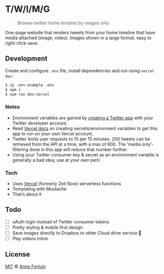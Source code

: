 # T/W/I/M/G

> Browse twitter home timeline by images only

One-page website that renders tweets from your home timeline that have media attached (image, video). Images shown in a large format, easy to right-click-save.

## Development
Create and configure `.env` file, install dependencies and run using `vercel dev`:

```bash
$ cp .env.example .env
$ npm i
$ npm run dev:vercel
```

### Notes
- Environment variables are gained by [creating a Twitter app](https://developer.twitter.com/en/apps/create) with your Twitter developer account.
- Read [Vercel docs](https://vercel.com/docs/cli#commands/secrets) on creating secrets/environment variables to get this app to run on your own Vercel account.
- Twitter limits user requests to 15 per 15 minutes. 200 tweets can be retrieved from the API at a time, with a max of 800. The ‘media only’-filtering done in this app will reduce that number further.
- Using your Twitter consumer key & secret as an environment variable is generally a bad idea; use at your own peril.

### Tech
- Uses [Vercel](https://vercel.com/) (formerly Zeit Now) serverless functions
- Templating with Mustache
- That’s about it

## Todo
- [ ] oAuth login instead of Twitter consumer tokens
- [ ] Pretty styling & mobile first design
- [ ] Save images directly to Dropbox or other Cloud drive service 🤔
- [ ] Play videos inline

## License
[MIT](license) © [Anne Fortuin](https://phortuin.nl/)
